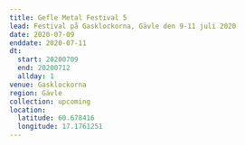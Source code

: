 ```yaml
---
title: Gefle Metal Festival 5
lead: Festival på Gasklockorna, Gävle den 9-11 juli 2020
date: 2020-07-09
enddate: 2020-07-11
dt:
  start: 20200709
  end: 20200712
  allday: 1
venue: Gasklockorna
region: Gävle
collection: upcoming
location:
  latitude: 60.678416
  longitude: 17.1761251
---
```

